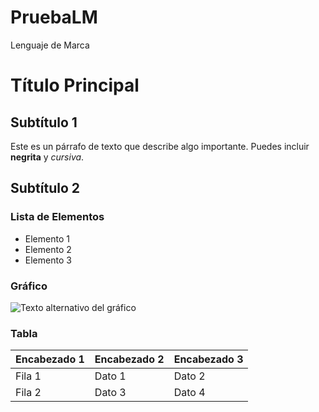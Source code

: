# PruebaLM
Lenguaje de Marca
# Título Principal

## Subtítulo 1

Este es un párrafo de texto que describe algo importante. Puedes incluir **negrita** y *cursiva*.

## Subtítulo 2

### Lista de Elementos

- Elemento 1
- Elemento 2
- Elemento 3

### Gráfico

![Texto alternativo del gráfico](URL_DEL_GRÁFICO)

### Tabla

| Encabezado 1 | Encabezado 2 | Encabezado 3 |
|---------------|---------------|---------------|
| Fila 1       | Dato 1       | Dato 2       |
| Fila 2       | Dato 3       | Dato 4       |
